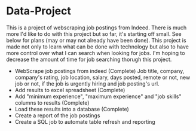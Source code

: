 # Data-Project
This is a project of webscraping job postings from Indeed. There is much more I'd like to do with this project but so far, it's starting off small. See below for plans (may or may not already have been done). This project is made not only to learn what can be done with technology but also to have more control over what I can search when looking for jobs. I'm hoping to decrease the amount of time for job searching thorugh this project.

- WebScrape job postings from indeed (Complete)
    Job title, company, company's rating, job location, salary, days posted, remote or not, new job or not, if the job is urgently hiring and job posting's url.
- Add results to excel spreadsheet (Complete)
- Add "minimum experience", "maximum experience" and "job skills" columns to results (Complete)
- Load these results into a database (Complete)
- Create a report of the job postings
- Create a SQL job to automate table refresh and reporting
